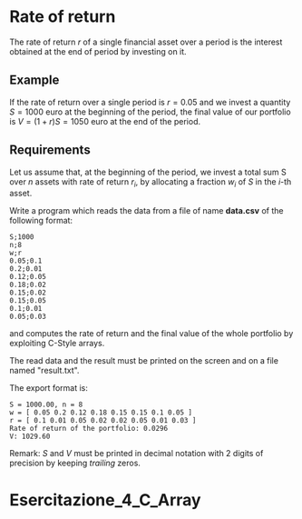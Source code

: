 # Rate of return

The rate of return $r$ of a single financial asset over a period is the interest obtained at the end of period by investing on it. 

## Example 

If the rate of return over a single period is $r = 0.05$ and we invest a quantity $S = 1000$ euro at the beginning of the period, the final value of our portfolio is $V = (1 + r) S = 1050$ euro at the end of the period. 

## Requirements

Let us assume that, at the beginning of the period, we invest a total sum S over $n$ assets with rate of return $r_i$, by allocating a fraction $w_i$ of $S$ in the $i$-th asset.

Write a program which reads the data from a file of name **data.csv** of the following format:

```text
S;1000
n;8
w;r
0.05;0.1
0.2;0.01
0.12;0.05
0.18;0.02
0.15;0.02
0.15;0.05
0.1;0.01
0.05;0.03
```

and computes the rate of return and the final value of the whole portfolio by exploiting C-Style arrays. 

The read data and the result must be printed on the screen and on a file named "result.txt".

The export format is:

```text
S = 1000.00, n = 8
w = [ 0.05 0.2 0.12 0.18 0.15 0.15 0.1 0.05 ]
r = [ 0.1 0.01 0.05 0.02 0.02 0.05 0.01 0.03 ]
Rate of return of the portfolio: 0.0296
V: 1029.60
```

Remark: $S$ and $V$ must be printed in decimal notation with 2 digits of precision by keeping *trailing* zeros.
# Esercitazione_4_C_Array
